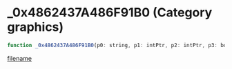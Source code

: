 # _0x4862437A486F91B0 (Category graphics)

```js
function _0x4862437A486F91B0(p0: string, p1: intPtr, p2: intPtr, p3: boolean): Array
```

[filename](_0x4862437A486F91B0_m.md ':include')